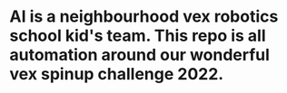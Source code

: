 # AI is a neighbourhood vex robotics school kid's team. This repo is all automation around our wonderful vex spinup challenge 2022.
